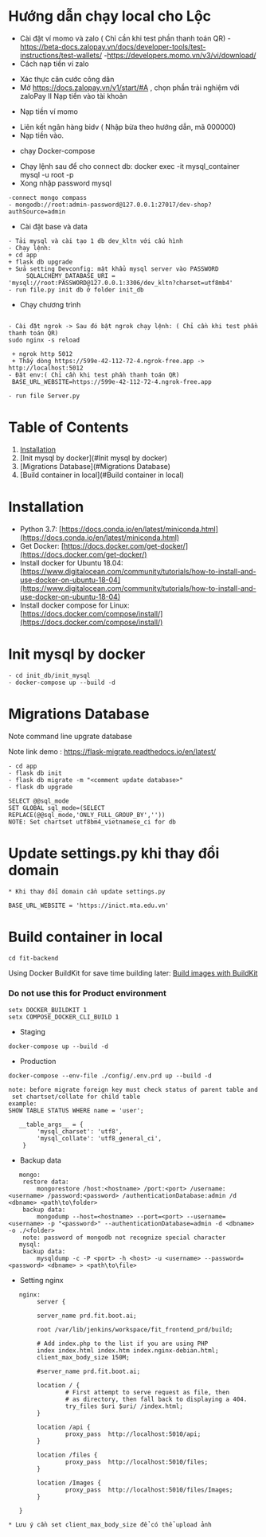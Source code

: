 # Hướng dẫn chạy local cho Lộc

* Cài đặt ví momo và zalo ( Chỉ cần khi test phần thanh toán QR)
-https://beta-docs.zalopay.vn/docs/developer-tools/test-instructions/test-wallets/
-https://developers.momo.vn/v3/vi/download/
* Cách nạp tiền ví zalo
- Xác thực căn cước công dân
- Mở https://docs.zalopay.vn/v1/start/#A , chọn phần trải nghiệm với zaloPay II Nạp tiền vào tài khoản
* Nạp tiền ví momo
- Liên kết ngân hàng bidv ( Nhập bừa theo hướng dẫn, mã 000000)
- Nạp tiền vào.

* chạy Docker-compose
- Chạy lệnh sau để cho connect db: docker exec -it mysql_container mysql -u root -p
-  Xong nhập password mysql
```
-connect mongo compass
- mongodb://root:admin-password@127.0.0.1:27017/dev-shop?authSource=admin

```


* Cài đặt base và data
```
- Tải mysql và cài tạo 1 db dev_kltn với cấu hình
- Chạy lệnh: 
+ cd app
+ flask db upgrade
+ Sửa setting Devconfig: mật khẩu mysql server vào PASSWORD
     SQLALCHEMY_DATABASE_URI = 'mysql://root:PASSWORD@127.0.0.1:3306/dev_kltn?charset=utf8mb4'
- run file.py init db ở folder init_db
```
* Chạy chương trình
```

- Cài đặt ngrok -> Sau đó bật ngrok chạy lệnh: ( Chỉ cần khi test phần thanh toán QR)
sudo nginx -s reload

 + ngrok http 5012
 + Thấy dòng https://599e-42-112-72-4.ngrok-free.app -> http://localhost:5012
- Đặt env:( Chỉ cần khi test phần thanh toán QR)
 BASE_URL_WEBSITE=https://599e-42-112-72-4.ngrok-free.app
     
- run file Server.py
```





# Table of Contents
1. [Installation](#Installation)
2. [Init mysql by docker](#Init mysql by docker)
3. [Migrations Database](#Migrations Database)
4. [Build container in local](#Build container in local)

# Installation

* Python 3.7: [https://docs.conda.io/en/latest/miniconda.html](https://docs.conda.io/en/latest/miniconda.html)
* Get Docker: [https://docs.docker.com/get-docker/](https://docs.docker.com/get-docker/)
* Install docker for Ubuntu 18.04: [https://www.digitalocean.com/community/tutorials/how-to-install-and-use-docker-on-ubuntu-18-04](https://www.digitalocean.com/community/tutorials/how-to-install-and-use-docker-on-ubuntu-18-04)
* Install docker compose for Linux: [https://docs.docker.com/compose/install/](https://docs.docker.com/compose/install/)

# Init mysql by docker

```
- cd init_db/init_mysql
- docker-compose up --build -d
```

# Migrations Database
Note command line upgrate database

Note link demo : https://flask-migrate.readthedocs.io/en/latest/

```
- cd app
- flask db init
- flask db migrate -m "<comment update database>"
- flask db upgrade

SELECT @@sql_mode
SET GLOBAL sql_mode=(SELECT REPLACE(@@sql_mode,'ONLY_FULL_GROUP_BY',''))
NOTE: Set chartset utf8bm4_vietnamese_ci for db 

```

# Update settings.py khi thay đổi domain
```
* Khi thay đổi domain cần update settings.py

BASE_URL_WEBSITE = 'https://inict.mta.edu.vn'

```

# Build container in local
```
cd fit-backend
```
Using Docker BuildKit for save time building later: [Build images with BuildKit](https://docs.docker.com/develop/develop-images/build_enhancements/)

### Do not use this for Product environment
```commandline
setx DOCKER_BUILDKIT 1
setx COMPOSE_DOCKER_CLI_BUILD 1
```
* Staging
```
docker-compose up --build -d

```
* Production
```
docker-compose --env-file ./config/.env.prd up --build -d
```

```
note: before migrate foreign key must check status of parent table and
 set chartset/collate for child table
example:
SHOW TABLE STATUS WHERE name = 'user';

   __table_args__ = {
        'mysql_charset': 'utf8',
        'mysql_collate': 'utf8_general_ci',
    }

```

* Backup data
```
   mongo: 
    restore data:
        mongorestore /host:<hostname> /port:<port> /username:<username> /password:<password> /authenticationDatabase:admin /d <dbname> <path\to\folder>
    backup data:
        mongodump --host=<hostname> --port=<port> --username=<username> -p "<password>" --authenticationDatabase=admin -d <dbname> -o ./<folder>
    note: password of mongodb not recognize special character
   mysql:
    backup data:
        mysqldump -c -P <port> -h <host> -u <username> --password=<password> <dbname> > <path\to\file>
```


* Setting nginx
```
   nginx: 
        server {

        server_name prd.fit.boot.ai;

        root /var/lib/jenkins/workspace/fit_frontend_prd/build;

        # Add index.php to the list if you are using PHP
        index index.html index.htm index.nginx-debian.html;
        client_max_body_size 150M;

        #server_name prd.fit.boot.ai;

        location / {
                # First attempt to serve request as file, then
                # as directory, then fall back to displaying a 404.
                try_files $uri $uri/ /index.html;
        }

        location /api {
                proxy_pass  http://localhost:5010/api;
        }

        location /files {
                proxy_pass  http://localhost:5010/files;
        }
        
        location /Images {
                proxy_pass  http://localhost:5010/files/Images;
        }

   }
   
* Lưu ý cần set client_max_body_size để có thể upload ảnh
```